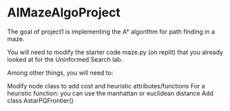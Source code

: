 # AIMazeAlgoProject

The goal of project1 is implementing the A* algorithm for path finding in a maze.

You will need to modify the starter code maze.py (on replit) that you already looked at for the Uninformed Search lab.

Among other things, you will need to:

Modify node class to add cost and heuristic attributes/functions
For a heuristic function: you can use the manhattan or euclidean distance
Add class AstarPQFrontier()
